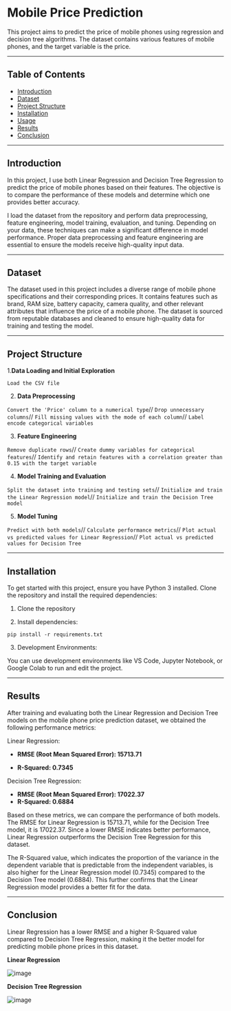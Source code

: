 # Mobile Price Prediction
This project aims to predict the price of mobile phones using regression and decision tree algorithms. The dataset contains various features of mobile phones, and the target variable is the price.
*****
## Table of Contents
- [Introduction](#introduction)
- [Dataset](#dataset)
- [Project Structure](#project-structure)
- [Installation](#installation)
- [Usage](#usage)
- [Results](#results)
- [Conclusion](#conclusion)
*****

## Introduction
In this project, I use both Linear Regression and Decision Tree Regression to predict the price of mobile phones based on their features. The objective is to compare the performance of these models and determine which one provides better accuracy.

I load the dataset from the repository and perform data preprocessing, feature engineering, model training, evaluation, and tuning. Depending on your data, these techniques can make a significant difference in model performance. Proper data preprocessing and feature engineering are essential to ensure the models receive high-quality input data.
****
## Dataset
The dataset used in this project includes a diverse range of mobile phone specifications and their corresponding prices. It contains features such as brand, RAM size, battery capacity, camera quality, and other relevant attributes that influence the price of a mobile phone. The dataset is sourced from reputable databases and cleaned to ensure high-quality data for training and testing the model.
****
## Project Structure

1.**Data Loading and Initial Exploration**

`Load the CSV file`

2. **Data Preprocessing**

`Convert the 'Price' column to a numerical type`//
`Drop unnecessary columns`//
`Fill missing values with the mode of each column`//
`Label encode categorical variables`

3. **Feature Engineering**

`Remove duplicate rows`//
`Create dummy variables for categorical features`//
`Identify and retain features with a correlation greater than 0.15 with the target variable`

4. **Model Training and Evaluation**

`Split the dataset into training and testing sets`//
`Initialize and train the Linear Regression model`//
`Initialize and train the Decision Tree model`

5. **Model Tuning**

`Predict with both models`//
`Calculate performance metrics`//
`Plot actual vs predicted values for Linear Regression`//
`Plot actual vs predicted values for Decision Tree`
*****
## Installation
To get started with this project, ensure you have Python 3 installed. Clone the repository and install the required dependencies:

1. Clone the repository
  
2. Install dependencies:

`pip install -r requirements.txt`

3. Development Environments:

You can use development environments like VS Code, Jupyter Notebook, or Google Colab to run and edit the project.

*****

## Results
After training and evaluating both the Linear Regression and Decision Tree models on the mobile phone price prediction dataset, we obtained the following performance metrics:

Linear Regression:

- **RMSE (Root Mean Squared Error): 15713.71**

- **R-Squared: 0.7345**

Decision Tree Regression:

- **RMSE (Root Mean Squared Error): 17022.37**
- **R-Squared: 0.6884**

Based on these metrics, we can compare the performance of both models. The RMSE for Linear Regression is 15713.71, while for the Decision Tree model, it is 17022.37. Since a lower RMSE indicates better performance, Linear Regression outperforms the Decision Tree Regression for this dataset.

The R-Squared value, which indicates the proportion of the variance in the dependent variable that is predictable from the independent variables, is also higher for the Linear Regression model (0.7345) compared to the Decision Tree model (0.6884). This further confirms that the Linear Regression model provides a better fit for the data.

*****
## Conclusion
Linear Regression has a lower RMSE and a higher R-Squared value compared to Decision Tree Regression, making it the better model for predicting mobile phone prices in this dataset.


**Linear Regression**

![image](https://github.com/user-attachments/assets/d9b99034-0893-4893-b6dc-f7de937388cb)


**Decision Tree Regression**

![image](https://github.com/user-attachments/assets/f667be58-0cef-4441-a923-12c6f908f72a)





